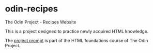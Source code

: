 # odin-recipes
The Odin Project - Recipes Website

This is a project designed to practice newly acquired HTML knowledge.

The [project prompt](https://www.theodinproject.com/lessons/foundations-recipes) is part of the HTML foundations course of The Odin Project.
